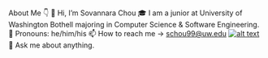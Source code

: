 About Me 👇
  👋 Hi, I’m Sovannara Chou
      🎓 I am a junior at University of Washington Bothell majoring in Computer Science & Software Engineering.
      👨 Pronouns: he/him/his
      📫 How to reach me -> schou99@uw.edu
      [![alt text](http://i.imgur.com/P3YfQoD.png)](www.facebook.com/sovannara.chou)
      💬 Ask me about anything.
      
      
